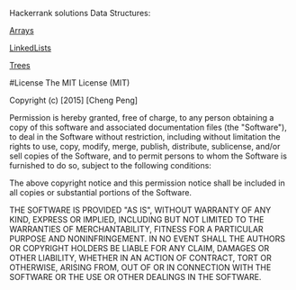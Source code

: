 Hackerrank solutions
	Data Structures:

[Arrays](https://www.hackerrank.com/domains/data-structures/arrays)

[LinkedLists](https://www.hackerrank.com/domains/data-structures/linked-lists)
		
[Trees](https://www.hackerrank.com/domains/data-structures/trees)

#License
The MIT License (MIT)

Copyright (c) [2015] [Cheng Peng]

Permission is hereby granted, free of charge, to any person obtaining a copy
of this software and associated documentation files (the "Software"), to deal
in the Software without restriction, including without limitation the rights
to use, copy, modify, merge, publish, distribute, sublicense, and/or sell
copies of the Software, and to permit persons to whom the Software is
furnished to do so, subject to the following conditions:

The above copyright notice and this permission notice shall be included in all
copies or substantial portions of the Software.

THE SOFTWARE IS PROVIDED "AS IS", WITHOUT WARRANTY OF ANY KIND, EXPRESS OR
IMPLIED, INCLUDING BUT NOT LIMITED TO THE WARRANTIES OF MERCHANTABILITY,
FITNESS FOR A PARTICULAR PURPOSE AND NONINFRINGEMENT. IN NO EVENT SHALL THE
AUTHORS OR COPYRIGHT HOLDERS BE LIABLE FOR ANY CLAIM, DAMAGES OR OTHER
LIABILITY, WHETHER IN AN ACTION OF CONTRACT, TORT OR OTHERWISE, ARISING FROM,
OUT OF OR IN CONNECTION WITH THE SOFTWARE OR THE USE OR OTHER DEALINGS IN THE
SOFTWARE.
